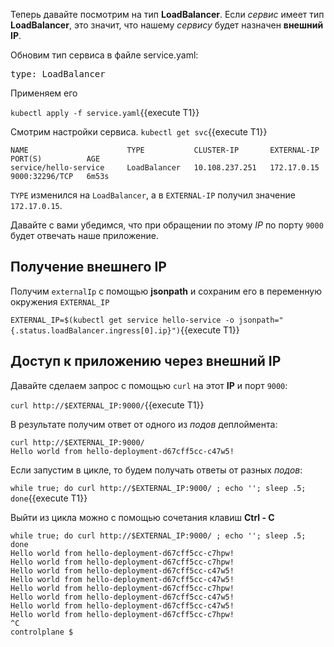 Теперь давайте посмотрим на тип **LoadBalancer**. 
Если  *сервис* имеет тип **LoadBalancer**, это значит, что нашему *сервису* будет назначен **внешний IP**. 


Обновим тип сервиса в файле service.yaml: 

<pre class="file" data-filename="./service.yaml" data-target="insert" data-marker="  type: NodePort">
type: LoadBalancer</pre>

Применяем его 

`kubectl apply -f service.yaml`{{execute T1}}

Смотрим настройки сервиса.
`kubectl get svc`{{execute T1}}

```
NAME                      TYPE           CLUSTER-IP       EXTERNAL-IP   PORT(S)          AGE
service/hello-service     LoadBalancer   10.108.237.251   172.17.0.15   9000:32296/TCP   6m53s
```

`TYPE` изменился на `LoadBalancer`, а в `EXTERNAL-IP`  получил значение `172.17.0.15`.

Давайте с вами убедимся, что при обращении по этому *IP* по порту `9000` будет отвечать наше приложение. 

## Получение внешнего IP

Получим `externalIp` с помощью **jsonpath** и сохраним его в переменную окружения `EXTERNAL_IP`

`EXTERNAL_IP=$(kubectl get service hello-service -o jsonpath="{.status.loadBalancer.ingress[0].ip}")`{{execute T1}}

## Доступ к приложению через внешний IP

Давайте сделаем запрос с помощью `curl` на этот **IP** и порт `9000`:

`curl http://$EXTERNAL_IP:9000/`{{execute T1}}

В результате получим ответ от одного из  *подов* деплоймента:

```
curl http://$EXTERNAL_IP:9000/
Hello world from hello-deployment-d67cff5cc-c47w5!
```

Если запустим в цикле, то будем получать ответы от разных *подов*:

`while true; do curl http://$EXTERNAL_IP:9000/ ; echo ''; sleep .5; done`{{execute T1}}

Выйти из цикла можно с помощью сочетания клавиш **Ctrl - C**

```
while true; do curl http://$EXTERNAL_IP:9000/ ; echo ''; sleep .5; done
Hello world from hello-deployment-d67cff5cc-c7hpw!
Hello world from hello-deployment-d67cff5cc-c7hpw!
Hello world from hello-deployment-d67cff5cc-c47w5!
Hello world from hello-deployment-d67cff5cc-c47w5!
Hello world from hello-deployment-d67cff5cc-c7hpw!
Hello world from hello-deployment-d67cff5cc-c47w5!
Hello world from hello-deployment-d67cff5cc-c47w5!
Hello world from hello-deployment-d67cff5cc-c7hpw!
^C
controlplane $
```

